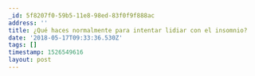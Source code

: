 ```yaml
---
_id: 5f8207f0-59b5-11e8-98ed-83f0f9f888ac
address: ''
title: ¿Qué haces normalmente para intentar lidiar con el insomnio?
date: '2018-05-17T09:33:36.530Z'
tags: []
timestamp: 1526549616
layout: post
---
```

 
